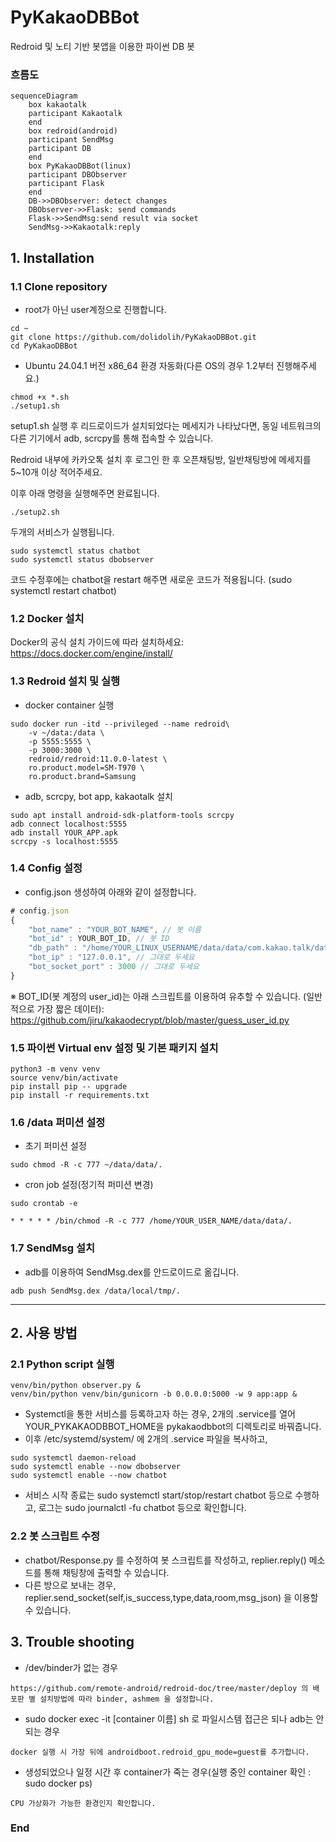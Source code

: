 # PyKakaoDBBot
Redroid 및 노티 기반 봇앱을 이용한 파이썬 DB 봇

### 흐름도
```mermaid
sequenceDiagram
    box kakaotalk
    participant Kakaotalk
    end
    box redroid(android)
    participant SendMsg
    participant DB
    end
    box PyKakaoDBBot(linux)
    participant DBObserver
    participant Flask
    end
    DB->>DBObserver: detect changes
    DBObserver->>Flask: send commands
    Flask->>SendMsg:send result via socket
    SendMsg->>Kakaotalk:reply
```

## 1. Installation
### 1.1 Clone repository
- root가 아닌 user계정으로 진행합니다.
```shell
cd ~
git clone https://github.com/dolidolih/PyKakaoDBBot.git
cd PyKakaoDBBot
```

- Ubuntu 24.04.1 버전 x86_64 환경 자동화(다른 OS의 경우 1.2부터 진행해주세요.)
```shell
chmod +x *.sh
./setup1.sh
```

setup1.sh 실행 후 리드로이드가 설치되었다는 메세지가 나타났다면,
동일 네트워크의 다른 기기에서 adb, scrcpy를 통해 접속할 수 있습니다.

Redroid 내부에 카카오톡 설치 후 로그인 한 후 오픈채팅방, 일반채팅방에 메세지를 5~10개 이상 적어주세요.

이후 아래 명령을 실행해주면 완료됩니다.
```shell
./setup2.sh
```

두개의 서비스가 실행됩니다.
```shell
sudo systemctl status chatbot
sudo systemctl status dbobserver
```
코드 수정후에는 chatbot을 restart 해주면 새로운 코드가 적용됩니다. (sudo systemctl restart chatbot)

### 1.2 Docker 설치
Docker의 공식 설치 가이드에 따라 설치하세요:
https://docs.docker.com/engine/install/

### 1.3 Redroid 설치 및 실행
- docker container 실행
```shell
sudo docker run -itd --privileged --name redroid\
    -v ~/data:/data \
    -p 5555:5555 \
    -p 3000:3000 \
    redroid/redroid:11.0.0-latest \
    ro.product.model=SM-T970 \
    ro.product.brand=Samsung
```
- adb, scrcpy, bot app, kakaotalk 설치
```shell
sudo apt install android-sdk-platform-tools scrcpy
adb connect localhost:5555
adb install YOUR_APP.apk
scrcpy -s localhost:5555
```

### 1.4 Config 설정
- config.json 생성하여 아래와 같이 설정합니다.
```javascript
# config.json
{
    "bot_name" : "YOUR_BOT_NAME", // 봇 이름
    "bot_id" : YOUR_BOT_ID, // 봇 ID
    "db_path" : "/home/YOUR_LINUX_USERNAME/data/data/com.kakao.talk/databases", // 리눅스 username 반영
    "bot_ip" : "127.0.0.1", // 그대로 두세요
    "bot_socket_port" : 3000 // 그대로 두세요
}
```
※ BOT_ID(봇 계정의 user_id)는 아래 스크립트를 이용하여 유추할 수 있습니다. (일반적으로 가장 짧은 데이터):
https://github.com/jiru/kakaodecrypt/blob/master/guess_user_id.py

### 1.5 파이썬 Virtual env 설정 및 기본 패키지 설치
```shell
python3 -m venv venv
source venv/bin/activate
pip install pip -- upgrade
pip install -r requirements.txt
```
### 1.6 /data 퍼미션 설정
- 초기 퍼미션 설정
```shell
sudo chmod -R -c 777 ~/data/data/.
```
- cron job 설정(정기적 퍼미션 변경)
```shell
sudo crontab -e

* * * * * /bin/chmod -R -c 777 /home/YOUR_USER_NAME/data/data/.
```
### 1.7 SendMsg 설치
- adb를 이용하여 SendMsg.dex를 안드로이드로 옮깁니다.
```shell
adb push SendMsg.dex /data/local/tmp/.
```
----
## 2. 사용 방법
### 2.1 Python script 실행
```shell
venv/bin/python observer.py &
venv/bin/python venv/bin/gunicorn -b 0.0.0.0:5000 -w 9 app:app &
```

- Systemctl을 통한 서비스를 등록하고자 하는 경우, 2개의 .service를 열어 YOUR_PYKAKAODBBOT_HOME을 pykakaodbbot의 디렉토리로 바꿔줍니다.
- 이후 /etc/systemd/system/ 에 2개의 .service 파일을 복사하고,
```shell
sudo systemctl daemon-reload
sudo systemctl enable --now dbobserver
sudo systemctl enable --now chatbot
```

- 서비스 시작 종료는 sudo systemctl start/stop/restart chatbot 등으로 수행하고, 로그는 sudo journalctl -fu chatbot 등으로 확인합니다.


### 2.2 봇 스크립트 수정
- chatbot/Response.py 를 수정하여 봇 스크립트를 작성하고, replier.reply() 메소드를 통해 채팅창에 출력할 수 있습니다.
- 다른 방으로 보내는 경우, replier.send_socket(self,is_success,type,data,room,msg_json) 을 이용할 수 있습니다.


## 3. Trouble shooting
- /dev/binder가 없는 경우
```shell
https://github.com/remote-android/redroid-doc/tree/master/deploy 의 배포판 별 설치방법에 따라 binder, ashmem 을 설정합니다.
```
- sudo docker exec -it [container 이름] sh 로 파일시스템 접근은 되나 adb는 안되는 경우
```shell
docker 실행 시 가장 뒤에 androidboot.redroid_gpu_mode=guest를 추가합니다.
```
- 생성되었으나 일정 시간 후 container가 죽는 경우(실행 중인 container 확인 : sudo docker ps)
```shell
CPU 가상화가 가능한 환경인지 확인합니다.
```
### End

